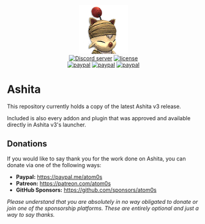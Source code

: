 <div align="center">
    <img width="128" src="https://github.com/AshitaXI/Ashita-v3/raw/main/resources/ashita.png" alt="Ashita">
    </br>
</div>

<div align="center">
    <a href="https://discord.gg/Ashita"><img src="https://img.shields.io/discord/264673946257850368.svg?style=for-the-badge" alt="Discord server" /></a>
    <a href="LICENSE"><img src="https://img.shields.io/badge/License-GPL_v3-blue?style=for-the-badge" alt="license" /></a>
    <br/>
    <a href="https://paypal.me/atom0s"><img src="https://img.shields.io/badge/donate-PayPal-blue?style=for-the-badge" alt="paypal" /></a>
    <a href="https://patreon.com/atom0s"><img src="https://img.shields.io/badge/sponsor-Patreon-red?style=for-the-badge" alt="paypal" /></a>
    <a href="https://github.com/sponsors/atom0s/"><img src="https://img.shields.io/badge/sponsor-GitHub-purple?style=for-the-badge" alt="paypal" /></a>
</div>

# Ashita

This repository currently holds a copy of the latest Ashita v3 release.

Included is also every addon and plugin that was approved and available directly in Ashita v3's launcher.

## Donations

If you would like to say thank you for the work done on Ashita, you can donate via one of the following ways:

  - **Paypal:** https://paypal.me/atom0s
  - **Patreon:** https://patreon.com/atom0s
  - **GitHub Sponsors:** https://github.com/sponsors/atom0s

_Please understand that you are absolutely in no way obligated to donate or join one of the sponsorship platforms. These are entirely optional and just a way to say thanks._
